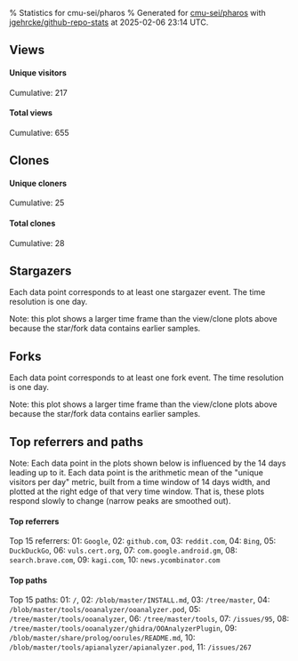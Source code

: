 % Statistics for cmu-sei/pharos
% Generated for [cmu-sei/pharos](https://github.com/cmu-sei/pharos) with [jgehrcke/github-repo-stats](https://github.com/jgehrcke/github-repo-stats) at 2025-02-06 23:14 UTC.


## Views

#### Unique visitors
<div id="chart_views_unique" class="full-width-chart"></div>

Cumulative: 217

#### Total views
<div id="chart_views_total" class="full-width-chart"></div>

Cumulative: 655

<div class="pagebreak-for-print"> </div>

## Clones

#### Unique cloners
<div id="chart_clones_unique" class="full-width-chart"></div>

Cumulative: 25

#### Total clones
<div id="chart_clones_total" class="full-width-chart"></div>

Cumulative: 28



<div class="pagebreak-for-print"> </div>



## Stargazers

Each data point corresponds to at least one stargazer event.
The time resolution is one day.

<div id="chart_stargazers" class="full-width-chart"></div>


Note: this plot shows a larger time frame than the view/clone plots above because the star/fork data contains earlier samples.



## Forks

Each data point corresponds to at least one fork event.
The time resolution is one day.

<div id="chart_forks" class="full-width-chart"></div>


Note: this plot shows a larger time frame than the view/clone plots above because the star/fork data contains earlier samples.



<div class="pagebreak-for-print"> </div>



## Top referrers and paths


Note: Each data point in the plots shown below is influenced by the 14 days
leading up to it. Each data point is the arithmetic mean of the "unique
visitors per day" metric, built from a time window of 14 days width, and
plotted at the right edge of that very time window. That is, these plots
respond slowly to change (narrow peaks are smoothed out).




#### Top referrers


<div id="chart_referrers_top_n_alltime" class="full-width-chart"></div>

Top 15 referrers: 01: `Google`, 02: `github.com`, 03: `reddit.com`, 04: `Bing`, 05: `DuckDuckGo`, 06: `vuls.cert.org`, 07: `com.google.android.gm`, 08: `search.brave.com`, 09: `kagi.com`, 10: `news.ycombinator.com`





#### Top paths


<div id="chart_paths_top_n_alltime" class="full-width-chart"></div>

Top 15 paths: 01: `/`, 02: `/blob/master/INSTALL.md`, 03: `/tree/master`, 04: `/blob/master/tools/ooanalyzer/ooanalyzer.pod`, 05: `/tree/master/tools/ooanalyzer`, 06: `/tree/master/tools`, 07: `/issues/95`, 08: `/tree/master/tools/ooanalyzer/ghidra/OOAnalyzerPlugin`, 09: `/blob/master/share/prolog/oorules/README.md`, 10: `/blob/master/tools/apianalyzer/apianalyzer.pod`, 11: `/issues/267`


<script type="text/javascript">
    vegaEmbed('#chart_views_unique', {"$schema": "https://vega.github.io/schema/vega-lite/v4.17.0.json", "config": {"arc": {"fill": "#1b1e23"}, "area": {"fill": "#1b1e23"}, "axisBottom": {"domainColor": "#a9b4c4", "gridColor": "#a9b4c4", "labelColor": "#1b1e23", "labelFont": "relative-mono-11-pitch-pro, Menlo, monospace", "tickColor": "#a9b4c4", "titleColor": "#1b1e23", "titleFont": "relative-mono-11-pitch-pro, Menlo, monospace"}, "axisLeft": {"domainColor": "#a9b4c4", "gridColor": "#a9b4c4", "labelColor": "#1b1e23", "labelFont": "relative-mono-11-pitch-pro, Menlo, monospace", "tickColor": "#a9b4c4", "titleColor": "#1b1e23", "titleFont": "relative-mono-11-pitch-pro, Menlo, monospace"}, "axisX": {"grid": false}, "axisY": {"grid": false, "labelBound": true}, "background": "#FFFFFF", "group": {"fill": "#FFFFFF"}, "header": {"fontWeight": 400, "labelFont": "relative-mono-11-pitch-pro, Menlo, monospace", "titleFont": "relative-mono-11-pitch-pro, Menlo, monospace"}, "legend": {"labelFont": "relative-mono-11-pitch-pro, Menlo, monospace", "symbolSize": 200, "symbolType": "circle", "titleFont": "relative-mono-11-pitch-pro, Menlo, monospace"}, "line": {"color": "#1b1e23", "stroke": "#1b1e23"}, "path": {"stroke": "#1b1e23"}, "point": {"color": "#1b1e23", "cursor": "pointer", "filled": true, "size": 20}, "range": {"category": ["#85a2f7", "#ea9755", "#7eb36a", "#f07071", "#bc85d9", "#e587b6", "#a9b4c4", "#d4c05e", "#64b9c4"]}, "style": {"bar": {"fill": "#1b1e23"}, "text": {"font": "relative-mono-11-pitch-pro, Menlo, monospace", "fontWeight": 400}}, "symbol": {"shape": "circle"}, "title": {"anchor": "start", "font": "relative-mono-11-pitch-pro, Menlo, monospace", "fontWeight": 400}, "trail": {"color": "#1b1e23", "stroke": "#1b1e23"}, "view": {"stroke": null}}, "data": {"name": "data-64bfdf29ca963f44673c016eb0050f1a"}, "datasets": {"data-64bfdf29ca963f44673c016eb0050f1a": [{"time": "2025-01-21T00:00:00+00:00", "views_total": 13, "views_unique": 7}, {"time": "2025-01-22T00:00:00+00:00", "views_total": 36, "views_unique": 19}, {"time": "2025-01-23T00:00:00+00:00", "views_total": 40, "views_unique": 14}, {"time": "2025-01-24T00:00:00+00:00", "views_total": 74, "views_unique": 17}, {"time": "2025-01-25T00:00:00+00:00", "views_total": 29, "views_unique": 9}, {"time": "2025-01-26T00:00:00+00:00", "views_total": 5, "views_unique": 2}, {"time": "2025-01-27T00:00:00+00:00", "views_total": 74, "views_unique": 17}, {"time": "2025-01-28T00:00:00+00:00", "views_total": 45, "views_unique": 23}, {"time": "2025-01-29T00:00:00+00:00", "views_total": 32, "views_unique": 13}, {"time": "2025-01-30T00:00:00+00:00", "views_total": 41, "views_unique": 13}, {"time": "2025-01-31T00:00:00+00:00", "views_total": 71, "views_unique": 11}, {"time": "2025-02-01T00:00:00+00:00", "views_total": 6, "views_unique": 4}, {"time": "2025-02-02T00:00:00+00:00", "views_total": 5, "views_unique": 4}, {"time": "2025-02-03T00:00:00+00:00", "views_total": 25, "views_unique": 11}, {"time": "2025-02-04T00:00:00+00:00", "views_total": 84, "views_unique": 23}, {"time": "2025-02-05T00:00:00+00:00", "views_total": 36, "views_unique": 15}, {"time": "2025-02-06T00:00:00+00:00", "views_total": 39, "views_unique": 15}]}, "encoding": {"tooltip": [{"field": "views_unique", "format": ".1f", "title": "views (u)", "type": "quantitative"}, {"field": "time", "format": "%B %e, %Y", "title": "date", "type": "temporal"}], "x": {"axis": {"labelAngle": 25}, "field": "time", "scale": {"domain": ["2025-01-21", "2025-02-06"]}, "timeUnit": "yearmonthdate", "title": "date", "type": "temporal"}, "y": {"axis": {}, "field": "views_unique", "scale": {"domain": [0, 25.3], "type": "linear", "zero": true}, "title": "unique views per day", "type": "quantitative"}}, "height": 200, "mark": {"point": true, "type": "line"}, "padding": 10, "width": "container"}, {"actions": false, "renderer": "svg"}).catch(console.error);
vegaEmbed('#chart_views_total', {"$schema": "https://vega.github.io/schema/vega-lite/v4.17.0.json", "config": {"arc": {"fill": "#1b1e23"}, "area": {"fill": "#1b1e23"}, "axisBottom": {"domainColor": "#a9b4c4", "gridColor": "#a9b4c4", "labelColor": "#1b1e23", "labelFont": "relative-mono-11-pitch-pro, Menlo, monospace", "tickColor": "#a9b4c4", "titleColor": "#1b1e23", "titleFont": "relative-mono-11-pitch-pro, Menlo, monospace"}, "axisLeft": {"domainColor": "#a9b4c4", "gridColor": "#a9b4c4", "labelColor": "#1b1e23", "labelFont": "relative-mono-11-pitch-pro, Menlo, monospace", "tickColor": "#a9b4c4", "titleColor": "#1b1e23", "titleFont": "relative-mono-11-pitch-pro, Menlo, monospace"}, "axisX": {"grid": false}, "axisY": {"grid": false, "labelBound": true}, "background": "#FFFFFF", "group": {"fill": "#FFFFFF"}, "header": {"fontWeight": 400, "labelFont": "relative-mono-11-pitch-pro, Menlo, monospace", "titleFont": "relative-mono-11-pitch-pro, Menlo, monospace"}, "legend": {"labelFont": "relative-mono-11-pitch-pro, Menlo, monospace", "symbolSize": 200, "symbolType": "circle", "titleFont": "relative-mono-11-pitch-pro, Menlo, monospace"}, "line": {"color": "#1b1e23", "stroke": "#1b1e23"}, "path": {"stroke": "#1b1e23"}, "point": {"color": "#1b1e23", "cursor": "pointer", "filled": true, "size": 20}, "range": {"category": ["#85a2f7", "#ea9755", "#7eb36a", "#f07071", "#bc85d9", "#e587b6", "#a9b4c4", "#d4c05e", "#64b9c4"]}, "style": {"bar": {"fill": "#1b1e23"}, "text": {"font": "relative-mono-11-pitch-pro, Menlo, monospace", "fontWeight": 400}}, "symbol": {"shape": "circle"}, "title": {"anchor": "start", "font": "relative-mono-11-pitch-pro, Menlo, monospace", "fontWeight": 400}, "trail": {"color": "#1b1e23", "stroke": "#1b1e23"}, "view": {"stroke": null}}, "data": {"name": "data-64bfdf29ca963f44673c016eb0050f1a"}, "datasets": {"data-64bfdf29ca963f44673c016eb0050f1a": [{"time": "2025-01-21T00:00:00+00:00", "views_total": 13, "views_unique": 7}, {"time": "2025-01-22T00:00:00+00:00", "views_total": 36, "views_unique": 19}, {"time": "2025-01-23T00:00:00+00:00", "views_total": 40, "views_unique": 14}, {"time": "2025-01-24T00:00:00+00:00", "views_total": 74, "views_unique": 17}, {"time": "2025-01-25T00:00:00+00:00", "views_total": 29, "views_unique": 9}, {"time": "2025-01-26T00:00:00+00:00", "views_total": 5, "views_unique": 2}, {"time": "2025-01-27T00:00:00+00:00", "views_total": 74, "views_unique": 17}, {"time": "2025-01-28T00:00:00+00:00", "views_total": 45, "views_unique": 23}, {"time": "2025-01-29T00:00:00+00:00", "views_total": 32, "views_unique": 13}, {"time": "2025-01-30T00:00:00+00:00", "views_total": 41, "views_unique": 13}, {"time": "2025-01-31T00:00:00+00:00", "views_total": 71, "views_unique": 11}, {"time": "2025-02-01T00:00:00+00:00", "views_total": 6, "views_unique": 4}, {"time": "2025-02-02T00:00:00+00:00", "views_total": 5, "views_unique": 4}, {"time": "2025-02-03T00:00:00+00:00", "views_total": 25, "views_unique": 11}, {"time": "2025-02-04T00:00:00+00:00", "views_total": 84, "views_unique": 23}, {"time": "2025-02-05T00:00:00+00:00", "views_total": 36, "views_unique": 15}, {"time": "2025-02-06T00:00:00+00:00", "views_total": 39, "views_unique": 15}]}, "encoding": {"tooltip": [{"field": "views_total", "format": ".1f", "title": "views (t)", "type": "quantitative"}, {"field": "time", "format": "%B %e, %Y", "title": "date", "type": "temporal"}], "x": {"axis": {"labelAngle": 25}, "field": "time", "scale": {"domain": ["2025-01-21", "2025-02-06"]}, "timeUnit": "yearmonthdate", "title": "date", "type": "temporal"}, "y": {"axis": {}, "field": "views_total", "scale": {"domain": [0, 92.4], "type": "linear", "zero": true}, "title": "total views per day", "type": "quantitative"}}, "height": 200, "mark": {"point": true, "type": "line"}, "padding": 10, "width": "container"}, {"actions": false, "renderer": "svg"}).catch(console.error);
vegaEmbed('#chart_clones_unique', {"$schema": "https://vega.github.io/schema/vega-lite/v4.17.0.json", "config": {"arc": {"fill": "#1b1e23"}, "area": {"fill": "#1b1e23"}, "axisBottom": {"domainColor": "#a9b4c4", "gridColor": "#a9b4c4", "labelColor": "#1b1e23", "labelFont": "relative-mono-11-pitch-pro, Menlo, monospace", "tickColor": "#a9b4c4", "titleColor": "#1b1e23", "titleFont": "relative-mono-11-pitch-pro, Menlo, monospace"}, "axisLeft": {"domainColor": "#a9b4c4", "gridColor": "#a9b4c4", "labelColor": "#1b1e23", "labelFont": "relative-mono-11-pitch-pro, Menlo, monospace", "tickColor": "#a9b4c4", "titleColor": "#1b1e23", "titleFont": "relative-mono-11-pitch-pro, Menlo, monospace"}, "axisX": {"grid": false}, "axisY": {"grid": false, "labelBound": true}, "background": "#FFFFFF", "group": {"fill": "#FFFFFF"}, "header": {"fontWeight": 400, "labelFont": "relative-mono-11-pitch-pro, Menlo, monospace", "titleFont": "relative-mono-11-pitch-pro, Menlo, monospace"}, "legend": {"labelFont": "relative-mono-11-pitch-pro, Menlo, monospace", "symbolSize": 200, "symbolType": "circle", "titleFont": "relative-mono-11-pitch-pro, Menlo, monospace"}, "line": {"color": "#1b1e23", "stroke": "#1b1e23"}, "path": {"stroke": "#1b1e23"}, "point": {"color": "#1b1e23", "cursor": "pointer", "filled": true, "size": 20}, "range": {"category": ["#85a2f7", "#ea9755", "#7eb36a", "#f07071", "#bc85d9", "#e587b6", "#a9b4c4", "#d4c05e", "#64b9c4"]}, "style": {"bar": {"fill": "#1b1e23"}, "text": {"font": "relative-mono-11-pitch-pro, Menlo, monospace", "fontWeight": 400}}, "symbol": {"shape": "circle"}, "title": {"anchor": "start", "font": "relative-mono-11-pitch-pro, Menlo, monospace", "fontWeight": 400}, "trail": {"color": "#1b1e23", "stroke": "#1b1e23"}, "view": {"stroke": null}}, "data": {"name": "data-f885ec9a5f20302dcca98e7b6ebe4186"}, "datasets": {"data-f885ec9a5f20302dcca98e7b6ebe4186": [{"clones_total": 0, "clones_unique": 0, "time": "2025-01-21T00:00:00+00:00"}, {"clones_total": 2, "clones_unique": 2, "time": "2025-01-22T00:00:00+00:00"}, {"clones_total": 1, "clones_unique": 1, "time": "2025-01-23T00:00:00+00:00"}, {"clones_total": 0, "clones_unique": 0, "time": "2025-01-24T00:00:00+00:00"}, {"clones_total": 2, "clones_unique": 2, "time": "2025-01-25T00:00:00+00:00"}, {"clones_total": 1, "clones_unique": 1, "time": "2025-01-26T00:00:00+00:00"}, {"clones_total": 1, "clones_unique": 1, "time": "2025-01-27T00:00:00+00:00"}, {"clones_total": 0, "clones_unique": 0, "time": "2025-01-28T00:00:00+00:00"}, {"clones_total": 0, "clones_unique": 0, "time": "2025-01-29T00:00:00+00:00"}, {"clones_total": 3, "clones_unique": 2, "time": "2025-01-30T00:00:00+00:00"}, {"clones_total": 4, "clones_unique": 4, "time": "2025-01-31T00:00:00+00:00"}, {"clones_total": 4, "clones_unique": 2, "time": "2025-02-01T00:00:00+00:00"}, {"clones_total": 2, "clones_unique": 2, "time": "2025-02-02T00:00:00+00:00"}, {"clones_total": 2, "clones_unique": 2, "time": "2025-02-03T00:00:00+00:00"}, {"clones_total": 1, "clones_unique": 1, "time": "2025-02-04T00:00:00+00:00"}, {"clones_total": 2, "clones_unique": 2, "time": "2025-02-05T00:00:00+00:00"}, {"clones_total": 3, "clones_unique": 3, "time": "2025-02-06T00:00:00+00:00"}]}, "encoding": {"tooltip": [{"field": "clones_unique", "format": ".1f", "title": "clones (u)", "type": "quantitative"}, {"field": "time", "format": "%B %e, %Y", "title": "date", "type": "temporal"}], "x": {"axis": {"labelAngle": 25}, "field": "time", "scale": {"domain": ["2025-01-21", "2025-02-06"]}, "timeUnit": "yearmonthdate", "title": "date", "type": "temporal"}, "y": {"axis": {}, "field": "clones_unique", "scale": {"domain": [0, 4.4], "type": "linear", "zero": true}, "title": "unique clones per day", "type": "quantitative"}}, "height": 200, "mark": {"point": true, "type": "line"}, "padding": 10, "width": "container"}, {"actions": false, "renderer": "svg"}).catch(console.error);
vegaEmbed('#chart_clones_total', {"$schema": "https://vega.github.io/schema/vega-lite/v4.17.0.json", "config": {"arc": {"fill": "#1b1e23"}, "area": {"fill": "#1b1e23"}, "axisBottom": {"domainColor": "#a9b4c4", "gridColor": "#a9b4c4", "labelColor": "#1b1e23", "labelFont": "relative-mono-11-pitch-pro, Menlo, monospace", "tickColor": "#a9b4c4", "titleColor": "#1b1e23", "titleFont": "relative-mono-11-pitch-pro, Menlo, monospace"}, "axisLeft": {"domainColor": "#a9b4c4", "gridColor": "#a9b4c4", "labelColor": "#1b1e23", "labelFont": "relative-mono-11-pitch-pro, Menlo, monospace", "tickColor": "#a9b4c4", "titleColor": "#1b1e23", "titleFont": "relative-mono-11-pitch-pro, Menlo, monospace"}, "axisX": {"grid": false}, "axisY": {"grid": false, "labelBound": true}, "background": "#FFFFFF", "group": {"fill": "#FFFFFF"}, "header": {"fontWeight": 400, "labelFont": "relative-mono-11-pitch-pro, Menlo, monospace", "titleFont": "relative-mono-11-pitch-pro, Menlo, monospace"}, "legend": {"labelFont": "relative-mono-11-pitch-pro, Menlo, monospace", "symbolSize": 200, "symbolType": "circle", "titleFont": "relative-mono-11-pitch-pro, Menlo, monospace"}, "line": {"color": "#1b1e23", "stroke": "#1b1e23"}, "path": {"stroke": "#1b1e23"}, "point": {"color": "#1b1e23", "cursor": "pointer", "filled": true, "size": 20}, "range": {"category": ["#85a2f7", "#ea9755", "#7eb36a", "#f07071", "#bc85d9", "#e587b6", "#a9b4c4", "#d4c05e", "#64b9c4"]}, "style": {"bar": {"fill": "#1b1e23"}, "text": {"font": "relative-mono-11-pitch-pro, Menlo, monospace", "fontWeight": 400}}, "symbol": {"shape": "circle"}, "title": {"anchor": "start", "font": "relative-mono-11-pitch-pro, Menlo, monospace", "fontWeight": 400}, "trail": {"color": "#1b1e23", "stroke": "#1b1e23"}, "view": {"stroke": null}}, "data": {"name": "data-f885ec9a5f20302dcca98e7b6ebe4186"}, "datasets": {"data-f885ec9a5f20302dcca98e7b6ebe4186": [{"clones_total": 0, "clones_unique": 0, "time": "2025-01-21T00:00:00+00:00"}, {"clones_total": 2, "clones_unique": 2, "time": "2025-01-22T00:00:00+00:00"}, {"clones_total": 1, "clones_unique": 1, "time": "2025-01-23T00:00:00+00:00"}, {"clones_total": 0, "clones_unique": 0, "time": "2025-01-24T00:00:00+00:00"}, {"clones_total": 2, "clones_unique": 2, "time": "2025-01-25T00:00:00+00:00"}, {"clones_total": 1, "clones_unique": 1, "time": "2025-01-26T00:00:00+00:00"}, {"clones_total": 1, "clones_unique": 1, "time": "2025-01-27T00:00:00+00:00"}, {"clones_total": 0, "clones_unique": 0, "time": "2025-01-28T00:00:00+00:00"}, {"clones_total": 0, "clones_unique": 0, "time": "2025-01-29T00:00:00+00:00"}, {"clones_total": 3, "clones_unique": 2, "time": "2025-01-30T00:00:00+00:00"}, {"clones_total": 4, "clones_unique": 4, "time": "2025-01-31T00:00:00+00:00"}, {"clones_total": 4, "clones_unique": 2, "time": "2025-02-01T00:00:00+00:00"}, {"clones_total": 2, "clones_unique": 2, "time": "2025-02-02T00:00:00+00:00"}, {"clones_total": 2, "clones_unique": 2, "time": "2025-02-03T00:00:00+00:00"}, {"clones_total": 1, "clones_unique": 1, "time": "2025-02-04T00:00:00+00:00"}, {"clones_total": 2, "clones_unique": 2, "time": "2025-02-05T00:00:00+00:00"}, {"clones_total": 3, "clones_unique": 3, "time": "2025-02-06T00:00:00+00:00"}]}, "encoding": {"tooltip": [{"field": "clones_total", "format": ".1f", "title": "clones (t)", "type": "quantitative"}, {"field": "time", "format": "%B %e, %Y", "title": "date", "type": "temporal"}], "x": {"axis": {"labelAngle": 25}, "field": "time", "scale": {"domain": ["2025-01-21", "2025-02-06"]}, "timeUnit": "yearmonthdate", "title": "date", "type": "temporal"}, "y": {"axis": {}, "field": "clones_total", "scale": {"domain": [0, 4.4], "type": "linear", "zero": true}, "title": "total clones per day", "type": "quantitative"}}, "height": 200, "mark": {"point": true, "type": "line"}, "padding": 10, "width": "container"}, {"actions": false, "renderer": "svg"}).catch(console.error);
vegaEmbed('#chart_stargazers', {"$schema": "https://vega.github.io/schema/vega-lite/v4.17.0.json", "config": {"arc": {"fill": "#1b1e23"}, "area": {"fill": "#1b1e23"}, "axisBottom": {"domainColor": "#a9b4c4", "gridColor": "#a9b4c4", "labelColor": "#1b1e23", "labelFont": "relative-mono-11-pitch-pro, Menlo, monospace", "tickColor": "#a9b4c4", "titleColor": "#1b1e23", "titleFont": "relative-mono-11-pitch-pro, Menlo, monospace"}, "axisLeft": {"domainColor": "#a9b4c4", "gridColor": "#a9b4c4", "labelColor": "#1b1e23", "labelFont": "relative-mono-11-pitch-pro, Menlo, monospace", "tickColor": "#a9b4c4", "titleColor": "#1b1e23", "titleFont": "relative-mono-11-pitch-pro, Menlo, monospace"}, "axisX": {"grid": false}, "axisY": {"grid": false}, "background": "#FFFFFF", "group": {"fill": "#FFFFFF"}, "header": {"fontWeight": 400, "labelFont": "relative-mono-11-pitch-pro, Menlo, monospace", "titleFont": "relative-mono-11-pitch-pro, Menlo, monospace"}, "legend": {"labelFont": "relative-mono-11-pitch-pro, Menlo, monospace", "symbolSize": 200, "symbolType": "circle", "titleFont": "relative-mono-11-pitch-pro, Menlo, monospace"}, "line": {"color": "#1b1e23", "stroke": "#1b1e23"}, "path": {"stroke": "#1b1e23"}, "point": {"color": "#1b1e23", "cursor": "pointer", "filled": true, "size": 50}, "range": {"category": ["#85a2f7", "#ea9755", "#7eb36a", "#f07071", "#bc85d9", "#e587b6", "#a9b4c4", "#d4c05e", "#64b9c4"]}, "style": {"bar": {"fill": "#1b1e23"}, "text": {"font": "relative-mono-11-pitch-pro, Menlo, monospace", "fontWeight": 400}}, "symbol": {"shape": "circle"}, "title": {"anchor": "start", "font": "relative-mono-11-pitch-pro, Menlo, monospace", "fontWeight": 400}, "trail": {"color": "#1b1e23", "stroke": "#1b1e23"}, "view": {"stroke": null}}, "data": {"name": "data-12cd768da0af44c08d0ed25701fe8aaa"}, "datasets": {"data-12cd768da0af44c08d0ed25701fe8aaa": [{"stars_cumulative": 17.0, "time": "2015-06-15T00:00:00+00:00"}, {"stars_cumulative": 29.0, "time": "2015-07-20T05:00:00+00:00"}, {"stars_cumulative": 34.0, "time": "2015-08-24T10:00:00+00:00"}, {"stars_cumulative": 36.0, "time": "2015-09-28T15:00:00+00:00"}, {"stars_cumulative": 37.0, "time": "2015-11-02T20:00:00+00:00"}, {"stars_cumulative": 39.0, "time": "2015-12-08T01:00:00+00:00"}, {"stars_cumulative": 40.0, "time": "2016-01-12T06:00:00+00:00"}, {"stars_cumulative": 41.0, "time": "2016-02-16T11:00:00+00:00"}, {"stars_cumulative": 46.0, "time": "2016-03-22T16:00:00+00:00"}, {"stars_cumulative": 52.0, "time": "2016-04-26T21:00:00+00:00"}, {"stars_cumulative": 56.0, "time": "2016-06-01T02:00:00+00:00"}, {"stars_cumulative": 58.0, "time": "2016-07-06T07:00:00+00:00"}, {"stars_cumulative": 59.0, "time": "2016-09-14T17:00:00+00:00"}, {"stars_cumulative": 60.0, "time": "2016-10-19T22:00:00+00:00"}, {"stars_cumulative": 64.0, "time": "2016-11-24T03:00:00+00:00"}, {"stars_cumulative": 66.0, "time": "2016-12-29T08:00:00+00:00"}, {"stars_cumulative": 68.0, "time": "2017-03-09T18:00:00+00:00"}, {"stars_cumulative": 70.0, "time": "2017-05-19T04:00:00+00:00"}, {"stars_cumulative": 176.0, "time": "2017-06-23T09:00:00+00:00"}, {"stars_cumulative": 277.0, "time": "2017-07-28T14:00:00+00:00"}, {"stars_cumulative": 341.0, "time": "2017-09-01T19:00:00+00:00"}, {"stars_cumulative": 352.0, "time": "2017-10-07T00:00:00+00:00"}, {"stars_cumulative": 359.0, "time": "2017-11-11T05:00:00+00:00"}, {"stars_cumulative": 367.0, "time": "2017-12-16T10:00:00+00:00"}, {"stars_cumulative": 377.0, "time": "2018-01-20T15:00:00+00:00"}, {"stars_cumulative": 383.0, "time": "2018-02-24T20:00:00+00:00"}, {"stars_cumulative": 392.0, "time": "2018-04-01T01:00:00+00:00"}, {"stars_cumulative": 397.0, "time": "2018-05-06T06:00:00+00:00"}, {"stars_cumulative": 405.0, "time": "2018-06-10T11:00:00+00:00"}, {"stars_cumulative": 413.0, "time": "2018-07-15T16:00:00+00:00"}, {"stars_cumulative": 432.0, "time": "2018-08-19T21:00:00+00:00"}, {"stars_cumulative": 445.0, "time": "2018-09-24T02:00:00+00:00"}, {"stars_cumulative": 463.0, "time": "2018-10-29T07:00:00+00:00"}, {"stars_cumulative": 471.0, "time": "2018-12-03T12:00:00+00:00"}, {"stars_cumulative": 503.0, "time": "2019-01-07T17:00:00+00:00"}, {"stars_cumulative": 514.0, "time": "2019-02-11T22:00:00+00:00"}, {"stars_cumulative": 527.0, "time": "2019-03-19T03:00:00+00:00"}, {"stars_cumulative": 542.0, "time": "2019-04-23T08:00:00+00:00"}, {"stars_cumulative": 551.0, "time": "2019-05-28T13:00:00+00:00"}, {"stars_cumulative": 603.0, "time": "2019-07-02T18:00:00+00:00"}, {"stars_cumulative": 633.0, "time": "2019-08-06T23:00:00+00:00"}, {"stars_cumulative": 650.0, "time": "2019-09-11T04:00:00+00:00"}, {"stars_cumulative": 665.0, "time": "2019-10-16T09:00:00+00:00"}, {"stars_cumulative": 683.0, "time": "2019-11-20T14:00:00+00:00"}, {"stars_cumulative": 697.0, "time": "2019-12-25T19:00:00+00:00"}, {"stars_cumulative": 725.0, "time": "2020-01-30T00:00:00+00:00"}, {"stars_cumulative": 738.0, "time": "2020-03-05T05:00:00+00:00"}, {"stars_cumulative": 768.0, "time": "2020-04-09T10:00:00+00:00"}, {"stars_cumulative": 791.0, "time": "2020-05-14T15:00:00+00:00"}, {"stars_cumulative": 806.0, "time": "2020-06-18T20:00:00+00:00"}, {"stars_cumulative": 825.0, "time": "2020-07-24T01:00:00+00:00"}, {"stars_cumulative": 844.0, "time": "2020-08-28T06:00:00+00:00"}, {"stars_cumulative": 862.0, "time": "2020-10-02T11:00:00+00:00"}, {"stars_cumulative": 887.0, "time": "2020-11-06T16:00:00+00:00"}, {"stars_cumulative": 900.0, "time": "2020-12-11T21:00:00+00:00"}, {"stars_cumulative": 909.0, "time": "2021-01-16T02:00:00+00:00"}, {"stars_cumulative": 922.0, "time": "2021-02-20T07:00:00+00:00"}, {"stars_cumulative": 943.0, "time": "2021-03-27T12:00:00+00:00"}, {"stars_cumulative": 961.0, "time": "2021-05-01T17:00:00+00:00"}, {"stars_cumulative": 982.0, "time": "2021-06-05T22:00:00+00:00"}, {"stars_cumulative": 1004.0, "time": "2021-07-11T03:00:00+00:00"}, {"stars_cumulative": 1038.0, "time": "2021-08-15T08:00:00+00:00"}, {"stars_cumulative": 1049.0, "time": "2021-09-19T13:00:00+00:00"}, {"stars_cumulative": 1077.0, "time": "2021-10-24T18:00:00+00:00"}, {"stars_cumulative": 1093.0, "time": "2021-11-28T23:00:00+00:00"}, {"stars_cumulative": 1115.0, "time": "2022-01-03T04:00:00+00:00"}, {"stars_cumulative": 1164.0, "time": "2022-02-07T09:00:00+00:00"}, {"stars_cumulative": 1186.0, "time": "2022-03-14T14:00:00+00:00"}, {"stars_cumulative": 1197.0, "time": "2022-04-18T19:00:00+00:00"}, {"stars_cumulative": 1213.0, "time": "2022-05-24T00:00:00+00:00"}, {"stars_cumulative": 1225.0, "time": "2022-06-28T05:00:00+00:00"}, {"stars_cumulative": 1239.0, "time": "2022-08-02T10:00:00+00:00"}, {"stars_cumulative": 1250.0, "time": "2022-09-06T15:00:00+00:00"}, {"stars_cumulative": 1262.0, "time": "2022-10-11T20:00:00+00:00"}, {"stars_cumulative": 1276.0, "time": "2022-11-16T01:00:00+00:00"}, {"stars_cumulative": 1286.0, "time": "2022-12-21T06:00:00+00:00"}, {"stars_cumulative": 1298.0, "time": "2023-01-25T11:00:00+00:00"}, {"stars_cumulative": 1321.0, "time": "2023-03-01T16:00:00+00:00"}, {"stars_cumulative": 1330.0, "time": "2023-04-05T21:00:00+00:00"}, {"stars_cumulative": 1346.0, "time": "2023-05-11T02:00:00+00:00"}, {"stars_cumulative": 1358.0, "time": "2023-06-15T07:00:00+00:00"}, {"stars_cumulative": 1373.0, "time": "2023-07-20T12:00:00+00:00"}, {"stars_cumulative": 1388.0, "time": "2023-08-24T17:00:00+00:00"}, {"stars_cumulative": 1400.0, "time": "2023-09-28T22:00:00+00:00"}, {"stars_cumulative": 1414.0, "time": "2023-11-03T03:00:00+00:00"}, {"stars_cumulative": 1431.0, "time": "2023-12-08T08:00:00+00:00"}, {"stars_cumulative": 1445.0, "time": "2024-01-12T13:00:00+00:00"}, {"stars_cumulative": 1455.0, "time": "2024-02-16T18:00:00+00:00"}, {"stars_cumulative": 1474.0, "time": "2024-03-22T23:00:00+00:00"}, {"stars_cumulative": 1484.0, "time": "2024-04-27T04:00:00+00:00"}, {"stars_cumulative": 1492.0, "time": "2024-06-01T09:00:00+00:00"}, {"stars_cumulative": 1505.0, "time": "2024-07-06T14:00:00+00:00"}, {"stars_cumulative": 1525.0, "time": "2024-08-10T19:00:00+00:00"}, {"stars_cumulative": 1541.0, "time": "2024-09-15T00:00:00+00:00"}, {"stars_cumulative": 1553.0, "time": "2024-10-20T05:00:00+00:00"}, {"stars_cumulative": 1564.0, "time": "2024-11-24T10:00:00+00:00"}, {"stars_cumulative": 1570.0, "time": "2024-12-29T15:00:00+00:00"}, {"stars_cumulative": 1571.0, "time": "2025-02-02T20:00:00+00:00"}]}, "encoding": {"tooltip": [{"field": "stars_cumulative", "format": "d", "title": "stars", "type": "quantitative"}, {"field": "time", "format": "%B %e, %Y", "title": "date", "type": "temporal"}], "x": {"axis": {"labelAngle": 25}, "field": "time", "scale": {"domain": ["2015-06-15", "2025-02-06"]}, "timeUnit": "yearmonthdate", "title": "date", "type": "temporal"}, "y": {"field": "stars_cumulative", "scale": {"domain": [0, 1728.1000000000001], "zero": true}, "title": "stargazer count (cumulative)", "type": "quantitative"}}, "height": 300, "mark": {"point": true, "type": "line"}, "padding": 10, "width": "container"}, {"actions": false, "renderer": "svg"}).catch(console.error);
vegaEmbed('#chart_forks', {"$schema": "https://vega.github.io/schema/vega-lite/v4.17.0.json", "config": {"arc": {"fill": "#1b1e23"}, "area": {"fill": "#1b1e23"}, "axisBottom": {"domainColor": "#a9b4c4", "gridColor": "#a9b4c4", "labelColor": "#1b1e23", "labelFont": "relative-mono-11-pitch-pro, Menlo, monospace", "tickColor": "#a9b4c4", "titleColor": "#1b1e23", "titleFont": "relative-mono-11-pitch-pro, Menlo, monospace"}, "axisLeft": {"domainColor": "#a9b4c4", "gridColor": "#a9b4c4", "labelColor": "#1b1e23", "labelFont": "relative-mono-11-pitch-pro, Menlo, monospace", "tickColor": "#a9b4c4", "titleColor": "#1b1e23", "titleFont": "relative-mono-11-pitch-pro, Menlo, monospace"}, "axisX": {"grid": false}, "axisY": {"grid": false}, "background": "#FFFFFF", "group": {"fill": "#FFFFFF"}, "header": {"fontWeight": 400, "labelFont": "relative-mono-11-pitch-pro, Menlo, monospace", "titleFont": "relative-mono-11-pitch-pro, Menlo, monospace"}, "legend": {"labelFont": "relative-mono-11-pitch-pro, Menlo, monospace", "symbolSize": 200, "symbolType": "circle", "titleFont": "relative-mono-11-pitch-pro, Menlo, monospace"}, "line": {"color": "#1b1e23", "stroke": "#1b1e23"}, "path": {"stroke": "#1b1e23"}, "point": {"color": "#1b1e23", "cursor": "pointer", "filled": true, "size": 50}, "range": {"category": ["#85a2f7", "#ea9755", "#7eb36a", "#f07071", "#bc85d9", "#e587b6", "#a9b4c4", "#d4c05e", "#64b9c4"]}, "style": {"bar": {"fill": "#1b1e23"}, "text": {"font": "relative-mono-11-pitch-pro, Menlo, monospace", "fontWeight": 400}}, "symbol": {"shape": "circle"}, "title": {"anchor": "start", "font": "relative-mono-11-pitch-pro, Menlo, monospace", "fontWeight": 400}, "trail": {"color": "#1b1e23", "stroke": "#1b1e23"}, "view": {"stroke": null}}, "data": {"name": "data-9e0bffd0a6753172506a144d17ac5f96"}, "datasets": {"data-9e0bffd0a6753172506a144d17ac5f96": [{"forks_cumulative": 3.0, "time": "2015-06-25T00:00:00+00:00"}, {"forks_cumulative": 4.0, "time": "2015-07-29T23:00:00+00:00"}, {"forks_cumulative": 6.0, "time": "2016-03-30T16:00:00+00:00"}, {"forks_cumulative": 7.0, "time": "2016-07-13T13:00:00+00:00"}, {"forks_cumulative": 8.0, "time": "2017-03-15T06:00:00+00:00"}, {"forks_cumulative": 12.0, "time": "2017-05-24T04:00:00+00:00"}, {"forks_cumulative": 18.0, "time": "2017-06-28T03:00:00+00:00"}, {"forks_cumulative": 31.0, "time": "2017-08-02T02:00:00+00:00"}, {"forks_cumulative": 45.0, "time": "2017-09-06T01:00:00+00:00"}, {"forks_cumulative": 47.0, "time": "2017-10-11T00:00:00+00:00"}, {"forks_cumulative": 48.0, "time": "2017-12-19T22:00:00+00:00"}, {"forks_cumulative": 49.0, "time": "2018-01-23T21:00:00+00:00"}, {"forks_cumulative": 51.0, "time": "2018-02-27T20:00:00+00:00"}, {"forks_cumulative": 52.0, "time": "2018-04-03T19:00:00+00:00"}, {"forks_cumulative": 53.0, "time": "2018-05-08T18:00:00+00:00"}, {"forks_cumulative": 55.0, "time": "2018-06-12T17:00:00+00:00"}, {"forks_cumulative": 56.0, "time": "2018-07-17T16:00:00+00:00"}, {"forks_cumulative": 57.0, "time": "2018-08-21T15:00:00+00:00"}, {"forks_cumulative": 59.0, "time": "2018-09-25T14:00:00+00:00"}, {"forks_cumulative": 61.0, "time": "2018-10-30T13:00:00+00:00"}, {"forks_cumulative": 65.0, "time": "2018-12-04T12:00:00+00:00"}, {"forks_cumulative": 70.0, "time": "2019-01-08T11:00:00+00:00"}, {"forks_cumulative": 72.0, "time": "2019-04-23T08:00:00+00:00"}, {"forks_cumulative": 73.0, "time": "2019-05-28T07:00:00+00:00"}, {"forks_cumulative": 78.0, "time": "2019-07-02T06:00:00+00:00"}, {"forks_cumulative": 84.0, "time": "2019-08-06T05:00:00+00:00"}, {"forks_cumulative": 87.0, "time": "2019-09-10T04:00:00+00:00"}, {"forks_cumulative": 93.0, "time": "2019-10-15T03:00:00+00:00"}, {"forks_cumulative": 97.0, "time": "2019-11-19T02:00:00+00:00"}, {"forks_cumulative": 98.0, "time": "2019-12-24T01:00:00+00:00"}, {"forks_cumulative": 104.0, "time": "2020-01-28T00:00:00+00:00"}, {"forks_cumulative": 105.0, "time": "2020-03-02T23:00:00+00:00"}, {"forks_cumulative": 111.0, "time": "2020-04-06T22:00:00+00:00"}, {"forks_cumulative": 114.0, "time": "2020-05-11T21:00:00+00:00"}, {"forks_cumulative": 115.0, "time": "2020-06-15T20:00:00+00:00"}, {"forks_cumulative": 118.0, "time": "2020-07-20T19:00:00+00:00"}, {"forks_cumulative": 121.0, "time": "2020-08-24T18:00:00+00:00"}, {"forks_cumulative": 122.0, "time": "2020-09-28T17:00:00+00:00"}, {"forks_cumulative": 128.0, "time": "2020-11-02T16:00:00+00:00"}, {"forks_cumulative": 130.0, "time": "2020-12-07T15:00:00+00:00"}, {"forks_cumulative": 131.0, "time": "2021-01-11T14:00:00+00:00"}, {"forks_cumulative": 133.0, "time": "2021-02-15T13:00:00+00:00"}, {"forks_cumulative": 134.0, "time": "2021-03-22T12:00:00+00:00"}, {"forks_cumulative": 136.0, "time": "2021-04-26T11:00:00+00:00"}, {"forks_cumulative": 137.0, "time": "2021-05-31T10:00:00+00:00"}, {"forks_cumulative": 139.0, "time": "2021-07-05T09:00:00+00:00"}, {"forks_cumulative": 141.0, "time": "2021-08-09T08:00:00+00:00"}, {"forks_cumulative": 143.0, "time": "2021-09-13T07:00:00+00:00"}, {"forks_cumulative": 147.0, "time": "2021-10-18T06:00:00+00:00"}, {"forks_cumulative": 149.0, "time": "2021-11-22T05:00:00+00:00"}, {"forks_cumulative": 151.0, "time": "2021-12-27T04:00:00+00:00"}, {"forks_cumulative": 153.0, "time": "2022-01-31T03:00:00+00:00"}, {"forks_cumulative": 156.0, "time": "2022-03-07T02:00:00+00:00"}, {"forks_cumulative": 158.0, "time": "2022-04-11T01:00:00+00:00"}, {"forks_cumulative": 159.0, "time": "2022-05-16T00:00:00+00:00"}, {"forks_cumulative": 162.0, "time": "2022-06-19T23:00:00+00:00"}, {"forks_cumulative": 164.0, "time": "2022-07-24T22:00:00+00:00"}, {"forks_cumulative": 166.0, "time": "2022-08-28T21:00:00+00:00"}, {"forks_cumulative": 171.0, "time": "2022-10-02T20:00:00+00:00"}, {"forks_cumulative": 174.0, "time": "2022-12-11T18:00:00+00:00"}, {"forks_cumulative": 175.0, "time": "2023-01-15T17:00:00+00:00"}, {"forks_cumulative": 177.0, "time": "2023-02-19T16:00:00+00:00"}, {"forks_cumulative": 178.0, "time": "2023-03-26T15:00:00+00:00"}, {"forks_cumulative": 180.0, "time": "2023-08-13T11:00:00+00:00"}, {"forks_cumulative": 183.0, "time": "2023-09-17T10:00:00+00:00"}, {"forks_cumulative": 185.0, "time": "2023-10-22T09:00:00+00:00"}, {"forks_cumulative": 187.0, "time": "2023-12-31T07:00:00+00:00"}, {"forks_cumulative": 189.0, "time": "2024-02-04T06:00:00+00:00"}, {"forks_cumulative": 190.0, "time": "2024-04-14T04:00:00+00:00"}, {"forks_cumulative": 191.0, "time": "2024-05-19T03:00:00+00:00"}, {"forks_cumulative": 192.0, "time": "2024-06-23T02:00:00+00:00"}, {"forks_cumulative": 194.0, "time": "2024-07-28T01:00:00+00:00"}, {"forks_cumulative": 198.0, "time": "2024-09-01T00:00:00+00:00"}, {"forks_cumulative": 199.0, "time": "2024-11-09T22:00:00+00:00"}, {"forks_cumulative": 200.0, "time": "2024-12-14T21:00:00+00:00"}, {"forks_cumulative": 201.0, "time": "2025-01-18T20:00:00+00:00"}]}, "encoding": {"tooltip": [{"field": "forks_cumulative", "format": "d", "title": "forks", "type": "quantitative"}, {"field": "time", "format": "%B %e, %Y", "title": "date", "type": "temporal"}], "x": {"axis": {"labelAngle": 25}, "field": "time", "scale": {"domain": ["2015-06-15", "2025-02-06"]}, "timeUnit": "yearmonthdate", "title": "date", "type": "temporal"}, "y": {"field": "forks_cumulative", "scale": {"domain": [0, 221.10000000000002], "zero": true}, "title": "fork count (cumulative)", "type": "quantitative"}}, "height": 300, "mark": {"point": true, "type": "line"}, "padding": 10, "width": "container"}, {"actions": false, "renderer": "svg"}).catch(console.error);
vegaEmbed('#chart_referrers_top_n_alltime', {"$schema": "https://vega.github.io/schema/vega-lite/v4.17.0.json", "config": {"arc": {"fill": "#1b1e23"}, "area": {"fill": "#1b1e23"}, "axisBottom": {"domainColor": "#a9b4c4", "gridColor": "#a9b4c4", "labelColor": "#1b1e23", "labelFont": "relative-mono-11-pitch-pro, Menlo, monospace", "tickColor": "#a9b4c4", "titleColor": "#1b1e23", "titleFont": "relative-mono-11-pitch-pro, Menlo, monospace"}, "axisLeft": {"domainColor": "#a9b4c4", "gridColor": "#a9b4c4", "labelColor": "#1b1e23", "labelFont": "relative-mono-11-pitch-pro, Menlo, monospace", "tickColor": "#a9b4c4", "titleColor": "#1b1e23", "titleFont": "relative-mono-11-pitch-pro, Menlo, monospace"}, "axisX": {"grid": false}, "axisY": {"grid": false}, "background": "#FFFFFF", "group": {"fill": "#FFFFFF"}, "header": {"fontWeight": 400, "labelFont": "relative-mono-11-pitch-pro, Menlo, monospace", "titleFont": "relative-mono-11-pitch-pro, Menlo, monospace"}, "legend": {"labelFont": "relative-mono-11-pitch-pro, Menlo, monospace", "symbolSize": 200, "symbolType": "circle", "titleFont": "relative-mono-11-pitch-pro, Menlo, monospace"}, "line": {"color": "#1b1e23", "stroke": "#1b1e23"}, "path": {"stroke": "#1b1e23"}, "point": {"color": "#1b1e23", "cursor": "pointer", "filled": true, "size": 30}, "range": {"category": ["#85a2f7", "#ea9755", "#7eb36a", "#f07071", "#bc85d9", "#e587b6", "#a9b4c4", "#d4c05e", "#64b9c4"]}, "style": {"bar": {"fill": "#1b1e23"}, "text": {"font": "relative-mono-11-pitch-pro, Menlo, monospace", "fontWeight": 400}}, "symbol": {"shape": "circle"}, "title": {"anchor": "start", "font": "relative-mono-11-pitch-pro, Menlo, monospace", "fontWeight": 400}, "trail": {"color": "#1b1e23", "stroke": "#1b1e23"}, "view": {"stroke": null}}, "data": {"name": "data-f581b311b5b3e133015d8bede8388a08"}, "datasets": {"data-f581b311b5b3e133015d8bede8388a08": [{"referrer": "Google", "time": "2025-02-04T00:00:00+00:00", "views_unique": 55, "views_unique_norm": 3.9285714285714284}, {"referrer": "Google", "time": "2025-02-05T00:00:00+00:00", "views_unique": 58, "views_unique_norm": 4.142857142857143}, {"referrer": "Google", "time": "2025-02-06T00:00:00+00:00", "views_unique": 59, "views_unique_norm": 4.214285714285714}, {"referrer": "github.com", "time": "2025-02-04T00:00:00+00:00", "views_unique": 37, "views_unique_norm": 2.642857142857143}, {"referrer": "github.com", "time": "2025-02-05T00:00:00+00:00", "views_unique": 32, "views_unique_norm": 2.2857142857142856}, {"referrer": "github.com", "time": "2025-02-06T00:00:00+00:00", "views_unique": 32, "views_unique_norm": 2.2857142857142856}, {"referrer": "reddit.com", "time": "2025-02-04T00:00:00+00:00", "views_unique": 8, "views_unique_norm": 0.5714285714285714}, {"referrer": "reddit.com", "time": "2025-02-05T00:00:00+00:00", "views_unique": 10, "views_unique_norm": 0.7142857142857143}, {"referrer": "reddit.com", "time": "2025-02-06T00:00:00+00:00", "views_unique": 9, "views_unique_norm": 0.6428571428571429}, {"referrer": "Bing", "time": "2025-02-04T00:00:00+00:00", "views_unique": 9, "views_unique_norm": 0.6428571428571429}, {"referrer": "Bing", "time": "2025-02-05T00:00:00+00:00", "views_unique": 9, "views_unique_norm": 0.6428571428571429}, {"referrer": "Bing", "time": "2025-02-06T00:00:00+00:00", "views_unique": 9, "views_unique_norm": 0.6428571428571429}, {"referrer": "DuckDuckGo", "time": "2025-02-04T00:00:00+00:00", "views_unique": 1, "views_unique_norm": 0.07142857142857142}, {"referrer": "DuckDuckGo", "time": "2025-02-05T00:00:00+00:00", "views_unique": 1, "views_unique_norm": 0.07142857142857142}, {"referrer": "DuckDuckGo", "time": "2025-02-06T00:00:00+00:00", "views_unique": 2, "views_unique_norm": 0.14285714285714285}, {"referrer": "vuls.cert.org", "time": "2025-02-04T00:00:00+00:00", "views_unique": 1, "views_unique_norm": 0.07142857142857142}, {"referrer": "vuls.cert.org", "time": "2025-02-05T00:00:00+00:00", "views_unique": 1, "views_unique_norm": 0.07142857142857142}, {"referrer": "vuls.cert.org", "time": "2025-02-06T00:00:00+00:00", "views_unique": 1, "views_unique_norm": 0.07142857142857142}, {"referrer": "com.google.android.gm", "time": "2025-02-04T00:00:00+00:00", "views_unique": 1, "views_unique_norm": 0.07142857142857142}, {"referrer": "com.google.android.gm", "time": "2025-02-05T00:00:00+00:00", "views_unique": 1, "views_unique_norm": 0.07142857142857142}, {"referrer": "com.google.android.gm", "time": "2025-02-06T00:00:00+00:00", "views_unique": 1, "views_unique_norm": 0.07142857142857142}]}, "encoding": {"color": {"field": "referrer", "legend": {"direction": "vertical", "orient": "top", "title": "Legend:"}, "sort": {"field": "order"}, "type": "nominal"}, "tooltip": [{"field": "referrer", "type": "nominal"}, {"field": "views_unique_norm", "format": ".2f", "title": "views (14d mean)", "type": "quantitative"}, {"field": "time", "format": "%B %e, %Y", "title": "date", "type": "temporal"}], "x": {"axis": {"labelAngle": 25}, "field": "time", "scale": {"domain": ["2025-01-21", "2025-02-06"]}, "timeUnit": "yearmonthdate", "title": "date", "type": "temporal"}, "y": {"field": "views_unique_norm", "scale": {"domain": [0, 4.635714285714286], "type": "linear", "zero": true}, "title": "unique visitors per day (mean from last 14 days)", "type": "quantitative"}}, "height": 300, "mark": {"point": true, "type": "line"}, "padding": 10, "width": "container"}, {"actions": false, "renderer": "svg"}).catch(console.error);
vegaEmbed('#chart_paths_top_n_alltime', {"$schema": "https://vega.github.io/schema/vega-lite/v4.17.0.json", "config": {"arc": {"fill": "#1b1e23"}, "area": {"fill": "#1b1e23"}, "axisBottom": {"domainColor": "#a9b4c4", "gridColor": "#a9b4c4", "labelColor": "#1b1e23", "labelFont": "relative-mono-11-pitch-pro, Menlo, monospace", "tickColor": "#a9b4c4", "titleColor": "#1b1e23", "titleFont": "relative-mono-11-pitch-pro, Menlo, monospace"}, "axisLeft": {"domainColor": "#a9b4c4", "gridColor": "#a9b4c4", "labelColor": "#1b1e23", "labelFont": "relative-mono-11-pitch-pro, Menlo, monospace", "tickColor": "#a9b4c4", "titleColor": "#1b1e23", "titleFont": "relative-mono-11-pitch-pro, Menlo, monospace"}, "axisX": {"grid": false}, "axisY": {"grid": false}, "background": "#FFFFFF", "group": {"fill": "#FFFFFF"}, "header": {"fontWeight": 400, "labelFont": "relative-mono-11-pitch-pro, Menlo, monospace", "titleFont": "relative-mono-11-pitch-pro, Menlo, monospace"}, "legend": {"labelFont": "relative-mono-11-pitch-pro, Menlo, monospace", "symbolSize": 200, "symbolType": "circle", "titleFont": "relative-mono-11-pitch-pro, Menlo, monospace"}, "line": {"color": "#1b1e23", "stroke": "#1b1e23"}, "path": {"stroke": "#1b1e23"}, "point": {"color": "#1b1e23", "cursor": "pointer", "filled": true, "size": 30}, "range": {"category": ["#85a2f7", "#ea9755", "#7eb36a", "#f07071", "#bc85d9", "#e587b6", "#a9b4c4", "#d4c05e", "#64b9c4"]}, "style": {"bar": {"fill": "#1b1e23"}, "text": {"font": "relative-mono-11-pitch-pro, Menlo, monospace", "fontWeight": 400}}, "symbol": {"shape": "circle"}, "title": {"anchor": "start", "font": "relative-mono-11-pitch-pro, Menlo, monospace", "fontWeight": 400}, "trail": {"color": "#1b1e23", "stroke": "#1b1e23"}, "view": {"stroke": null}}, "data": {"name": "data-cf711aa42931112df89aba076fff4b7b"}, "datasets": {"data-cf711aa42931112df89aba076fff4b7b": [{"path": "/", "time": "2025-02-04T00:00:00+00:00", "views_unique": 95.0, "views_unique_norm": 6.785714285714286}, {"path": "/", "time": "2025-02-05T00:00:00+00:00", "views_unique": 97.0, "views_unique_norm": 6.928571428571429}, {"path": "/", "time": "2025-02-06T00:00:00+00:00", "views_unique": 99.0, "views_unique_norm": 7.071428571428571}, {"path": "/blob/master/INSTALL.md", "time": "2025-02-04T00:00:00+00:00", "views_unique": 24.0, "views_unique_norm": 1.7142857142857142}, {"path": "/blob/master/INSTALL.md", "time": "2025-02-05T00:00:00+00:00", "views_unique": 25.0, "views_unique_norm": 1.7857142857142858}, {"path": "/blob/master/INSTALL.md", "time": "2025-02-06T00:00:00+00:00", "views_unique": 24.0, "views_unique_norm": 1.7142857142857142}, {"path": "/tree/master", "time": "2025-02-04T00:00:00+00:00", "views_unique": 19.0, "views_unique_norm": 1.3571428571428572}, {"path": "/tree/master", "time": "2025-02-05T00:00:00+00:00", "views_unique": 22.0, "views_unique_norm": 1.5714285714285714}, {"path": "/tree/master", "time": "2025-02-06T00:00:00+00:00", "views_unique": 23.0, "views_unique_norm": 1.6428571428571428}, {"path": "/blob/master/tools/ooanalyzer/ooanalyzer.pod", "time": "2025-02-04T00:00:00+00:00", "views_unique": 20.0, "views_unique_norm": 1.4285714285714286}, {"path": "/blob/master/tools/ooanalyzer/ooanalyzer.pod", "time": "2025-02-05T00:00:00+00:00", "views_unique": 21.0, "views_unique_norm": 1.5}, {"path": "/blob/master/tools/ooanalyzer/ooanalyzer.pod", "time": "2025-02-06T00:00:00+00:00", "views_unique": 22.0, "views_unique_norm": 1.5714285714285714}, {"path": "/tree/master/tools/ooanalyzer", "time": "2025-02-04T00:00:00+00:00", "views_unique": 14.0, "views_unique_norm": 1.0}, {"path": "/tree/master/tools/ooanalyzer", "time": "2025-02-05T00:00:00+00:00", "views_unique": 17.0, "views_unique_norm": 1.2142857142857142}, {"path": "/tree/master/tools/ooanalyzer", "time": "2025-02-06T00:00:00+00:00", "views_unique": 19.0, "views_unique_norm": 1.3571428571428572}, {"path": "/tree/master/tools", "time": "2025-02-04T00:00:00+00:00", "views_unique": 12.0, "views_unique_norm": 0.8571428571428571}, {"path": "/tree/master/tools", "time": "2025-02-05T00:00:00+00:00", "views_unique": 14.0, "views_unique_norm": 1.0}, {"path": "/tree/master/tools", "time": "2025-02-06T00:00:00+00:00", "views_unique": 13.0, "views_unique_norm": 0.9285714285714286}, {"path": "/issues/95", "time": "2025-02-04T00:00:00+00:00", "views_unique": 12.0, "views_unique_norm": 0.8571428571428571}, {"path": "/issues/95", "time": "2025-02-05T00:00:00+00:00", "views_unique": null, "views_unique_norm": null}, {"path": "/issues/95", "time": "2025-02-06T00:00:00+00:00", "views_unique": null, "views_unique_norm": null}]}, "encoding": {"color": {"field": "path", "legend": {"direction": "vertical", "orient": "top", "title": "Legend:"}, "sort": {"field": "order"}, "type": "nominal"}, "tooltip": [{"field": "path", "type": "nominal"}, {"field": "views_unique_norm", "format": ".2f", "title": "views (14d mean)", "type": "quantitative"}, {"field": "time", "format": "%B %e, %Y", "title": "date", "type": "temporal"}], "x": {"axis": {"labelAngle": 25}, "field": "time", "scale": {"domain": ["2025-01-21", "2025-02-06"]}, "timeUnit": "yearmonthdate", "title": "date", "type": "temporal"}, "y": {"field": "views_unique_norm", "scale": {"domain": [0, 7.778571428571429], "type": "linear", "zero": true}, "title": "unique visitors per day (mean from last 14 days)", "type": "quantitative"}}, "height": 300, "mark": {"point": true, "type": "line"}, "padding": 10, "width": "container"}, {"actions": false, "renderer": "svg"}).catch(console.error);
    </script>
